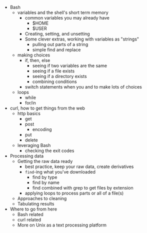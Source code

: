 
+ Bash
    + variables and the shell's short term memory
        + common variables you may already have
            + $HOME
            + $USER
       + Creating, setting, and unsetting
       + Some clever extras, working with variables as "strings"
            + pulling out parts of a string
            + simple find and replace
    + making choices
        + if, then, else
            + seeing if two variables are the same
            + seeing if a file exists
            + seeing if a directory exists
            + combining conditions
        + switch statements when you and to make lots of choices
    + loops
        + while
        + for/in
+ curl, how to get things from the web
    + http basics
        + get
        + post
            + encoding
        + put
        + delete
    + leveraging Bash
        + checking the exit codes
+ Processing data
    + Getting the raw data ready
        + best practice, keep your raw data, create derivatives
        + `find`-ing what you've downloaded
            + find by type
            + find by name
            + find combined with grep to get files by extension
        + applying loops to process parts or all of a file(s)
    + Approaches to cleaning
    + Tabulating results
+ Where to go from here
    + Bash related
    + curl related
    + More on Unix as a text processing platform
   
